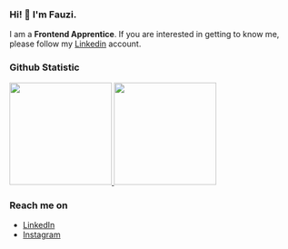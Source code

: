 ### Hi! 👋 I'm Fauzi.
I am a **Frontend Apprentice**.
If you are interested in getting to know me, please follow my [Linkedin](www.linkedin.com/in/ahmadfauziariyanto) account.

### Github Statistic
<p align="left">
<a href="https://github.com/dimasmds">
  <img height="180em" src="https://github-readme-stats-eight-theta.vercel.app/api?username=botakhage&show_icons=true&theme=algolia&include_all_commits=true&count_private=true"/>
  <img height="180em" src="https://github-readme-stats-eight-theta.vercel.app/api/top-langs/?username=botakhage&layout=compact&langs_count=8&theme=algolia"/>
</a>
</p>

### Reach me on
- <a href="www.linkedin.com/in/ahmadfauziariyanto">LinkedIn</a>
- <a href="https://www.instagram.com/adfzia/">Instagram</a>
